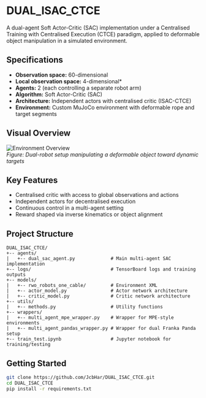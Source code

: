# DUAL_ISAC_CTCE

A dual-agent Soft Actor-Critic (SAC) implementation under a Centralised Training with Centralised Execution (CTCE) paradigm, applied to deformable object manipulation in a simulated environment.

## Specifications

- **Observation space:** 60-dimensional  
- **Local observation space:** 4-dimensional* 
- **Agents:** 2 (each controlling a separate robot arm)  
- **Algorithm:** Soft Actor-Critic (SAC)  
- **Architecture:** Independent actors with centralised critic (ISAC-CTCE)  
- **Environment:** Custom MuJoCo environment with deformable rope and target segments  

## Visual Overview

![Environment Overview](https://i.imgur.com/SJXScKj.png)  
*Figure: Dual-robot setup manipulating a deformable object toward dynamic targets*

## Key Features

- Centralised critic with access to global observations and actions  
- Independent actors for decentralised execution  
- Continuous control in a multi-agent setting  
- Reward shaped via inverse kinematics or object alignment

## Project Structure

```text
DUAL_ISAC_CTCE/
+-- agents/
|   +-- dual_sac_agent.py             # Main multi-agent SAC implementation
+-- logs/                             # TensorBoard logs and training outputs
+-- models/
|   +-- rwo_robots_one_cable/         # Environment XML
|   +-- actor_model.py                # Actor network architecture
|   +-- critic_model.py               # Critic network architecture
+-- utils/
|   +-- methods.py                    # Utility functions
+-- wrappers/
|   +-- multi_agent_mpe_wrapper.py    # Wrapper for MPE-style environments
|   +-- multi_agent_pandas_wrapper.py # Wrapper for dual Franka Panda setup
+-- train_test.ipynb                  # Jupyter notebook for training/testing
```

## Getting Started

```bash
git clone https://github.com/JcbHar/DUAL_ISAC_CTCE.git
cd DUAL_ISAC_CTCE
pip install -r requirements.txt
